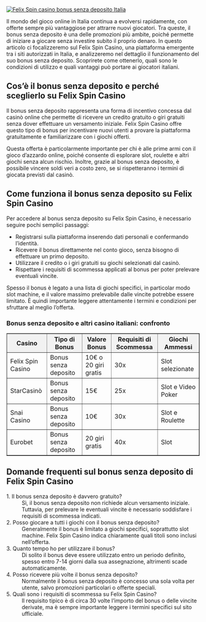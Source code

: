 [![Felix Spin casino bonus senza deposito Italia](https://123-caf.pages.dev/gitsignup.png)](https://vrmoo.ru/Bt82HjjY)

<div>     <p>Il mondo del gioco online in Italia continua a evolversi rapidamente, con offerte sempre più vantaggiose per attrarre nuovi giocatori. Tra queste, il bonus senza deposito è una delle promozioni più ambite, poiché permette di iniziare a giocare senza investire subito il proprio denaro. In questo articolo ci focalizzeremo sul Felix Spin Casino, una piattaforma emergente tra i siti autorizzati in Italia, e analizzeremo nel dettaglio il funzionamento del suo bonus senza deposito. Scoprirete come ottenerlo, quali sono le condizioni di utilizzo e quali vantaggi può portare ai giocatori italiani.</p>    <h2>Cos’è il bonus senza deposito e perché sceglierlo su Felix Spin Casino</h2>   <p>Il bonus senza deposito rappresenta una forma di incentivo concessa dal casinò online che permette di ricevere un credito gratuito o giri gratuiti senza dover effettuare un versamento iniziale. Felix Spin Casino offre questo tipo di bonus per incentivare nuovi utenti a provare la piattaforma gratuitamente e familiarizzare con i giochi offerti.</p>   <p>Questa offerta è particolarmente importante per chi è alle prime armi con il gioco d’azzardo online, poiché consente di esplorare slot, roulette e altri giochi senza alcun rischio. Inoltre, grazie al bonus senza deposito, è possibile vincere soldi veri a costo zero, se si rispetteranno i termini di giocata previsti dal casinò.</p>      <h2>Come funziona il bonus senza deposito su Felix Spin Casino</h2>   <p>Per accedere al bonus senza deposito su Felix Spin Casino, è necessario seguire pochi semplici passaggi:</p>   <ul>     <li>Registrarsi sulla piattaforma inserendo dati personali e confermando l’identità.</li>     <li>Ricevere il bonus direttamente nel conto gioco, senza bisogno di effettuare un primo deposito.</li>     <li>Utilizzare il credito o i giri gratuiti su giochi selezionati dal casinò.</li>     <li>Rispettare i requisiti di scommessa applicati al bonus per poter prelevare eventuali vincite.</li>   </ul>   <p>Spesso il bonus è legato a una lista di giochi specifici, in particolar modo slot machine, e il valore massimo prelevabile dalle vincite potrebbe essere limitato. È quindi importante leggere attentamente i termini e condizioni per sfruttare al meglio l’offerta.</p>      <h3>Bonus senza deposito e altri casino italiani: confronto</h3>   <table border="1" cellpadding="5" cellspacing="0" style="border-collapse: collapse; width: 100%; max-width: 600px;">     <thead>       <tr style="background-color: #f2f2f2;">         <th>Casino</th>         <th>Tipo di Bonus</th>         <th>Valore Bonus</th>         <th>Requisiti di Scommessa</th>         <th>Giochi Ammessi</th>       </tr>     </thead>     <tbody>       <tr>         <td>Felix Spin Casino</td>         <td>Bonus senza deposito</td>         <td>10€ o 20 giri gratis</td>         <td>30x</td>         <td>Slot selezionate</td>       </tr>       <tr>         <td>StarCasinò</td>         <td>Bonus senza deposito</td>         <td>15€</td>         <td>25x</td>         <td>Slot e Video Poker</td>       </tr>       <tr>         <td>Snai Casino</td>         <td>Bonus senza deposito</td>         <td>10€</td>         <td>30x</td>         <td>Slot e Roulette</td>       </tr>       <tr>         <td>Eurobet</td>         <td>Bonus senza deposito</td>         <td>20 giri gratis</td>         <td>40x</td>         <td>Slot</td>       </tr>     </tbody>   </table>    <h2>Domande frequenti sul bonus senza deposito di Felix Spin Casino</h2>   <dl>     <dt>1. Il bonus senza deposito è davvero gratuito?</dt>     <dd>Sì, il bonus senza deposito non richiede alcun versamento iniziale. Tuttavia, per prelevare le eventuali vincite è necessario soddisfare i requisiti di scommessa indicati.</dd>      <dt>2. Posso giocare a tutti i giochi con il bonus senza deposito?</dt>     <dd>Generalmente il bonus è limitato a giochi specifici, soprattutto slot machine. Felix Spin Casino indica chiaramente quali titoli sono inclusi nell’offerta.</dd>      <dt>3. Quanto tempo ho per utilizzare il bonus?</dt>     <dd>Di solito il bonus deve essere utilizzato entro un periodo definito, spesso entro 7-14 giorni dalla sua assegnazione, altrimenti scade automaticamente.</dd>      <dt>4. Posso ricevere più volte il bonus senza deposito?</dt>     <dd>Normalmente il bonus senza deposito è concesso una sola volta per utente, salvo promozioni particolari o offerte speciali.</dd>      <dt>5. Quali sono i requisiti di scommessa su Felix Spin Casino?</dt>     <dd>Il requisito tipico è di circa 30 volte l’importo del bonus o delle vincite derivate, ma è sempre importante leggere i termini specifici sul sito ufficiale.</dd>   </dl> </div>